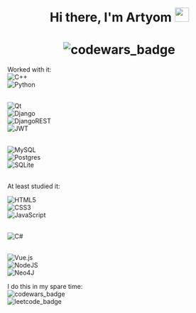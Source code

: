 <h1 align="center">Hi there, I'm Artyom
<img src="https://github.com/blackcater/blackcater/raw/main/images/Hi.gif" height="32"/></h1>
<h1 align="center"><img src="https://readme-typing-svg.herokuapp.com?color=%2336BCF7&lines=Computer+science+student+from+Russia" alt="codewars_badge"></h1>

Worked with it:<br>
![C++](https://img.shields.io/badge/c++-%2300599C.svg?style=for-the-badge&logo=c%2B%2B&logoColor=white) <br>
![Python](https://img.shields.io/badge/python-3670A0?style=for-the-badge&logo=python&logoColor=ffdd54) <br> <br>

![Qt](https://img.shields.io/badge/Qt-%23217346.svg?style=for-the-badge&logo=Qt&logoColor=white) <br>
![Django](https://img.shields.io/badge/django-%23092E20.svg?style=for-the-badge&logo=django&logoColor=white) <br>
![DjangoREST](https://img.shields.io/badge/DJANGO-REST-ff1709?style=for-the-badge&logo=django&logoColor=white&color=ff1709&labelColor=gray) <br>
![JWT](https://img.shields.io/badge/JWT-black?style=for-the-badge&logo=JSON%20web%20tokens) <br> <br>

![MySQL](https://img.shields.io/badge/mysql-%2300f.svg?style=for-the-badge&logo=mysql&logoColor=white) <br>
![Postgres](https://img.shields.io/badge/postgres-%23316192.svg?style=for-the-badge&logo=postgresql&logoColor=white) <br>
![SQLite](https://img.shields.io/badge/sqlite-%2307405e.svg?style=for-the-badge&logo=sqlite&logoColor=white) <br> <br>

At least studied it:

![HTML5](https://img.shields.io/badge/html5-%23E34F26.svg?style=for-the-badge&logo=html5&logoColor=white) <br>
![CSS3](https://img.shields.io/badge/css3-%231572B6.svg?style=for-the-badge&logo=css3&logoColor=white) <br>
![JavaScript](https://img.shields.io/badge/javascript-%23323330.svg?style=for-the-badge&logo=javascript&logoColor=%23F7DF1E) <br> <br>

![C#](https://img.shields.io/badge/c%23-%23239120.svg?style=for-the-badge&logo=c-sharp&logoColor=white) <br> <br>

![Vue.js](https://img.shields.io/badge/vuejs-%2335495e.svg?style=for-the-badge&logo=vuedotjs&logoColor=%234FC08D) <br>
![NodeJS](https://img.shields.io/badge/node.js-6DA55F?style=for-the-badge&logo=node.js&logoColor=white) <br>
![Neo4J](https://img.shields.io/badge/Neo4j-008CC1?style=for-the-badge&logo=neo4j&logoColor=white) <br>

I do this in my spare time: <br>
<img src="https://www.codewars.com/users/artyommm/badges/large" alt="codewars_badge"> <br>
<img src="https://img.shields.io/badge/dynamic/json?style=for-the-badge&labelColor=black&color=%23ffa116&label=Solved&query=solvedOverTotal&url=https%3A%2F%2Fleetcode-badge.vercel.app%2Fapi%2Fusers%2Fartyommm&logo=leetcode&logoColor=yellow" alt="leetcode_badge">
